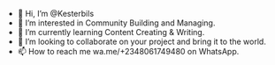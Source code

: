 - 👋 Hi, I’m @Kesterbils
- 👀 I’m interested in Community Building and Managing.
- 🌱 I’m currently learning Content Creating & Writing.
- 💞️ I’m looking to collaborate on your project and bring it to the world.
- 📫 How to reach me wa.me/+2348061749480 on WhatsApp.

<!---
Kesterbils/Kesterbils is a ✨ special ✨ repository because its `README.md` (this file) appears on your GitHub profile.
You can click the Preview link to take a look at your changes.
--->
